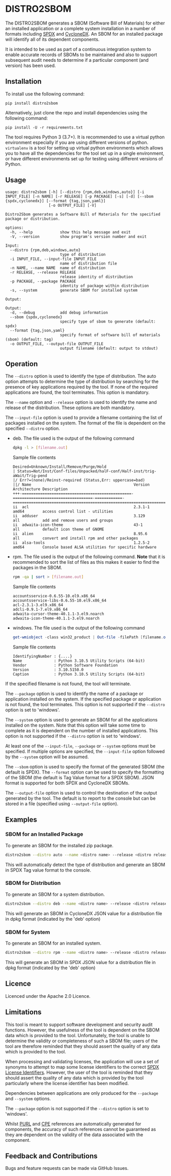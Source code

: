 # DISTRO2SBOM

The DISTRO2SBOM generates a
SBOM (Software Bill of Materials) for either an installed application or a complete system installation in a number of formats including
[SPDX](https://www.spdx.org) and [CycloneDX](https://www.cyclonedx.org).
An SBOM for an installed package will identify all of its dependent components.

It is intended to be used as part of a continuous integration system to enable accurate records of SBOMs to be maintained
and also to support subsequent audit needs to determine if a particular component (and version) has been used.

## Installation

To install use the following command:

`pip install distro2sbom`

Alternatively, just clone the repo and install dependencies using the following command:

`pip install -U -r requirements.txt`

The tool requires Python 3 (3.7+). It is recommended to use a virtual python environment especially
if you are using different versions of python. `virtualenv` is a tool for setting up virtual python environments which
allows you to have all the dependencies for the tool set up in a single environment, or have different environments set
up for testing using different versions of Python.

## Usage

```
usage: distro2sbom [-h] [--distro {rpm,deb,windows,auto}] [-i INPUT_FILE] [-n NAME] [-r RELEASE] [-p PACKAGE] [-s] [-d] [--sbom {spdx,cyclonedx}] [--format {tag,json,yaml}]
                   [-o OUTPUT_FILE] [-V]

Distro2Sbom generates a Software Bill of Materials for the specified package or distribution.

options:
  -h, --help            show this help message and exit
  -V, --version         show program's version number and exit

Input:
  --distro {rpm,deb,windows,auto}
                        type of distribution
  -i INPUT_FILE, --input-file INPUT_FILE
                        name of distribution file
  -n NAME, --name NAME  name of distribution
  -r RELEASE, --release RELEASE
                        release identity of distribution
  -p PACKAGE, --package PACKAGE
                        identity of package within distribution
  -s, --system          generate SBOM for installed system

Output:

Output:
  -d, --debug           add debug information
  --sbom {spdx,cyclonedx}
                        specify type of sbom to generate (default: spdx)
  --format {tag,json,yaml}
                        specify format of software bill of materials (sbom) (default: tag)
  -o OUTPUT_FILE, --output-file OUTPUT_FILE
                        output filename (default: output to stdout)
```
						
## Operation

The `--distro` option is used to identify the type of distribution. The auto option attempts to determine the type of distribution by searching for the
presence of key applications required by the tool. If none of the required applications are found, the tool terminates. This option is mandatory.

The `--name` option and `--release` option is used to identify the name and release of the distribution. These options are both mandatory.

The `--input-file` option is used to provide a filename containing the list of packages installed on the system. The format of the file is dependent on the specified `--distro` option.

- deb. The file used is the output of the following command
    ```bash
    dpkg -l > [filename.out]
    ```

    Sample file contents
    ```console
  Desired=Unknown/Install/Remove/Purge/Hold
  | Status=Not/Inst/Conf-files/Unpacked/halF-conf/Half-inst/trig-aWait/Trig-pend
  |/ Err?=(none)/Reinst-required (Status,Err: uppercase=bad)
  ||/ Name                                             Version                             Architecture Description
  +++-================================================-===================================-============-==================================================================================
  ii  acl                                              2.3.1-1                             amd64        access control list - utilities
  ii  adduser                                          3.129                               all          add and remove users and groups
  ii  adwaita-icon-theme                               43-1                                all          default icon theme of GNOME
  ii  alien                                            8.95.6                              all          convert and install rpm and other packages
  ii  alsa-tools                                       1.2.5-2                             amd64        Console based ALSA utilities for specific hardware
    ```

- rpm. The file used is the output of the following command. **Note** that it is recommended to sort the list of files as this makes it easier to find the packages in the SBOM.
    ```bash
    rpm -qa | sort > [filename.out]
    ```
    
    Sample file contents
    ```console
  accountsservice-0.6.55-10.el9.x86_64
  accountsservice-libs-0.6.55-10.el9.x86_64
  acl-2.3.1-3.el9.x86_64
  adcli-0.9.1-7.el9.x86_64
  adwaita-cursor-theme-40.1.1-3.el9.noarch
  adwaita-icon-theme-40.1.1-3.el9.noarch
    ```  

- windows. The file used is the output of the following command
    ```powershell
    get-wmiobject -class win32_product | Out-file -filePath [filename.out]
    ```
    
    Sample file contents
    ```console 
  IdentifyingNumber : {....}
  Name              : Python 3.10.5 Utility Scripts (64-bit)
  Vendor            : Python Software Foundation
  Version           : 3.10.5150.0
  Caption           : Python 3.10.5 Utility Scripts (64-bit)

    ```

If the specified filename is not found, the tool will terminate.

The `--package` option is used to identify the name of a package or application installed on the system. If the specified package or application is not found, the tool terminates.
This option is not supported if the `--distro` option is set to 'windows'.

The `--system` option is used to generate an SBOM for all the applications installed on the system. Note that this option will take some time to complete as it is dependent on the number of installed applications.
This option is not supported if the `--distro` option is set to 'windows'.

At least one of the `--input-file`, `--package` or `--system` options must be specified. If multiple options are specified, the `--input-file` option followed by the `--system` option will be assumed.

The `--sbom` option is used to specify the format of the generated SBOM (the default is SPDX). The `--format` option
can be used to specify the formatting of the SBOM (the default is Tag Value format for a SPDX SBOM). JSON format is supported for both
SPDX and CycloneDX SBOMs.

The `--output-file` option is used to control the destination of the output generated by the tool. The
default is to report to the console but can be stored in a file (specified using `--output-file` option).

## Examples

### SBOM for an Installed Package

To generate an SBOM for the installed zip package.

```bash
distro2sbom --distro auto --name <distro name> --release <distro release> --package zip
```

This will automatically detect the type of distribution and generate an SBOM in SPDX Tag value format to the console.

### SBOM for Distribution

To generate an SBOM for a system distribution.

```bash
distro2sbom --distro deb --name <distro name> --release <distro release> --input-file <distrofile> --sbom cyclonedx --output-file <distrooutfile>
```

This will generate an SBOM in CycloneDX JSON value for a distribution file in dpkg format (indicated by the 'deb' option)

### SBOM for System

To generate an SBOM for an installed system.

```bash
distro2sbom --distro rpm --name <distro name> --release <distro release> --system --format json --output-file <distrooutfile>
```

This will generate an SBOM in SPDX JSON value for a distribution file in dpkg format (indicated by the 'deb' option)

## Licence

Licenced under the Apache 2.0 Licence.

## Limitations

This tool is meant to support software development and security audit functions. However, the usefulness of the tool is dependent on the SBOM data
which is provided to the tool. Unfortunately, the tool is unable to determine the validity or completeness of such a SBOM file; users of the tool
are therefore reminded that they should assert the quality of any data which is provided to the tool.

When processing and validating licenses, the application will use a set of synonyms to attempt to map some license identifiers to the correct [SPDX License Identifiers](https://spdx.org/licenses/). However, the
user of the tool is reminded that they should assert the quality of any data which is provided by the tool particularly where the license identifier has been modified.

Dependencies between applications are only produced for the `--package` and `--system` options.

The `--package` option is not supported if the `--distro` option is set to 'windows'.

Whilst [PURL](https://github.com/package-url/purl-spec) and [CPE](https://nvd.nist.gov/products/cpe) references are automatically generated for components, the accuracy
of such references cannot be guaranteed as they are dependent on the validity of the data associated with the component.

## Feedback and Contributions

Bugs and feature requests can be made via GitHub Issues.